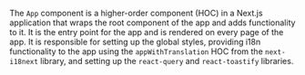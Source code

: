 The `App` component is a higher-order component (HOC) in a Next.js application that wraps the root component of the app and adds functionality to it. It is the entry point for the app and is rendered on every page of the app. It is responsible for setting up the global styles, providing i18n functionality to the app using the `appWithTranslation` HOC from the `next-i18next` library, and setting up the `react-query` and `react-toastify` libraries.
